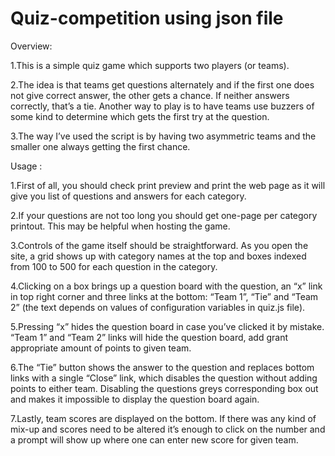 # Quiz-competition using json file

Overview:

1.This is a simple quiz game which supports two players (or teams).

2.The idea is that teams get questions alternately and if the first one does not give correct answer, the other gets a chance. If neither answers correctly, that’s a tie. Another way to play is to have teams use buzzers of some kind to determine which gets the first try at the question. 

3.The way I’ve used the script is by having two asymmetric teams and the smaller one always getting the first chance.


Usage :

1.First of all, you should check print preview and print the web page as it will give you list of questions and answers for each category. 

2.If your questions are not too long you should get one-page per category printout. This may be helpful when hosting the game.

3.Controls of the game itself should be straightforward. As you open the site, a grid shows up with category names at the top and boxes indexed from 100 to 500 for each question in the category. 

4.Clicking on a box brings up a question board with the question, an “x” link in top right corner and three links at the bottom: “Team 1”, “Tie” and “Team 2” (the text depends on values of configuration variables in quiz.js file).

5.Pressing “x” hides the question board in case you’ve clicked it by mistake. “Team 1” and “Team 2” links will hide the question board, add grant appropriate amount of points to given team. 

6.The “Tie” button shows the answer to the question and replaces bottom links with a single “Close” link, which disables the question without adding points to either team. Disabling the questions greys corresponding box out and makes it impossible to display the question board again.

7.Lastly, team scores are displayed on the bottom. If there was any kind of mix-up and scores need to be altered it’s enough to click on the number and a prompt will show up where one can enter new score for given team.

